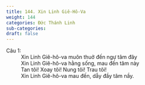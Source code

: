 ```yaml
---
title: 144. Xin Linh Giê-Hô-Va
weight: 144
categories: Đức Thánh Linh
sub-categories: 
draft: false
---
```

<dl><dt>Câu 1:</dt><dd data-verse="1">Xin Linh Giê-hô-va muôn thuở đến ngự tâm đây <br/>Xin Linh Giê-hô-va hằng sống, mau đến tâm này <br/>Tan tôi! Xoay tôi! Nung tôi! Trau tôi! <br/>Xin Linh Giê-hô-va mau đến, dẫy đầy tâm nầy. </dd></dl>